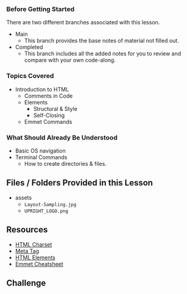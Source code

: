 ### Before Getting Started
There are two different branches associated with this lesson.
- Main
  - This branch provides the base notes of material not filled out.
- Completed
  - This branch includes all the added notes for you to review and compare with your own code-along.

### Topics Covered
- Introduction to HTML
  - Comments in Code
  - Elements
    - Structural & Style
    - Self-Closing
  - Emmet Commands

### What Should Already Be Understood
- Basic OS navigation
- Terminal Commands
  - How to create directories & files.

## Files / Folders Provided in this Lesson
- assets
  - `Layout-Sampling.jpg`
  - `UPRIGHT_LOGO.png`

## Resources
- [HTML Charset](https://www.w3schools.com/html/html_charset.asp)
- [Meta Tag](https://learn.microsoft.com/en-us/windows/win32/win7appqual/use-the-meta-tag-to-ensure-future-compatibility)
- [HTML Elements](https://www.w3schools.com/html/html_elements.asp)
- [Emmet Cheatsheet](https://devhints.io/emmet)

## Challenge
